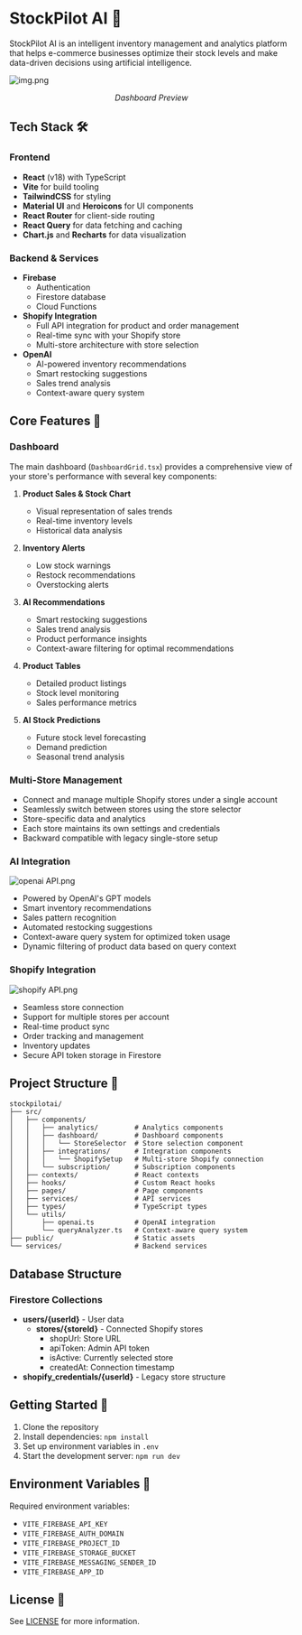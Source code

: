 # StockPilot AI 🚀

StockPilot AI is an intelligent inventory management and analytics platform that helps e-commerce businesses optimize their stock levels and make data-driven decisions using artificial intelligence.

![img.png](img.png)
<p align="center"><i>Dashboard Preview</i></p>

## Tech Stack 🛠️

### Frontend
- **React** (v18) with TypeScript
- **Vite** for build tooling
- **TailwindCSS** for styling
- **Material UI** and **Heroicons** for UI components
- **React Router** for client-side routing
- **React Query** for data fetching and caching
- **Chart.js** and **Recharts** for data visualization

### Backend & Services
- **Firebase**
  - Authentication
  - Firestore database
  - Cloud Functions
- **Shopify Integration**
  - Full API integration for product and order management
  - Real-time sync with your Shopify store
  - Multi-store architecture with store selection
- **OpenAI**
  - AI-powered inventory recommendations
  - Smart restocking suggestions
  - Sales trend analysis
  - Context-aware query system

## Core Features 🌟

### Dashboard
The main dashboard (`DashboardGrid.tsx`) provides a comprehensive view of your store's performance with several key components:

1. **Product Sales & Stock Chart**
   - Visual representation of sales trends
   - Real-time inventory levels
   - Historical data analysis

2. **Inventory Alerts**
   - Low stock warnings
   - Restock recommendations
   - Overstocking alerts

3. **AI Recommendations**
   - Smart restocking suggestions
   - Sales trend analysis
   - Product performance insights
   - Context-aware filtering for optimal recommendations

4. **Product Tables**
   - Detailed product listings
   - Stock level monitoring
   - Sales performance metrics

5. **AI Stock Predictions**
   - Future stock level forecasting
   - Demand prediction
   - Seasonal trend analysis

### Multi-Store Management
- Connect and manage multiple Shopify stores under a single account
- Seamlessly switch between stores using the store selector
- Store-specific data and analytics
- Each store maintains its own settings and credentials
- Backward compatible with legacy single-store setup

### AI Integration

![openai API.png](public/images/openai%20API.png)

- Powered by OpenAI's GPT models
- Smart inventory recommendations
- Sales pattern recognition
- Automated restocking suggestions
- Context-aware query system for optimized token usage
- Dynamic filtering of product data based on query context

### Shopify Integration

![shopify API.png](public/images/shopify%20API.png)

- Seamless store connection
- Support for multiple stores per account
- Real-time product sync
- Order tracking and management
- Inventory updates
- Secure API token storage in Firestore

## Project Structure 📁

```
stockpilotai/
├── src/
│   ├── components/
│   │   ├── analytics/         # Analytics components
│   │   ├── dashboard/         # Dashboard components
│   │   │   └── StoreSelector  # Store selection component
│   │   ├── integrations/      # Integration components
│   │   │   └── ShopifySetup   # Multi-store Shopify connection
│   │   └── subscription/      # Subscription components
│   ├── contexts/              # React contexts
│   ├── hooks/                 # Custom React hooks
│   ├── pages/                 # Page components
│   ├── services/              # API services
│   ├── types/                 # TypeScript types
│   └── utils/
│       ├── openai.ts          # OpenAI integration
│       └── queryAnalyzer.ts   # Context-aware query system
├── public/                    # Static assets
└── services/                  # Backend services
```

## Database Structure

### Firestore Collections
- **users/{userId}** - User data
  - **stores/{storeId}** - Connected Shopify stores
    - shopUrl: Store URL
    - apiToken: Admin API token
    - isActive: Currently selected store
    - createdAt: Connection timestamp
- **shopify_credentials/{userId}** - Legacy store structure

## Getting Started 🚀

1. Clone the repository
2. Install dependencies: `npm install`
3. Set up environment variables in `.env`
4. Start the development server: `npm run dev`

## Environment Variables 🔐

Required environment variables:
- `VITE_FIREBASE_API_KEY`
- `VITE_FIREBASE_AUTH_DOMAIN`
- `VITE_FIREBASE_PROJECT_ID`
- `VITE_FIREBASE_STORAGE_BUCKET`
- `VITE_FIREBASE_MESSAGING_SENDER_ID`
- `VITE_FIREBASE_APP_ID`


## License 📄

See [LICENSE](./LICENSE) for more information.
